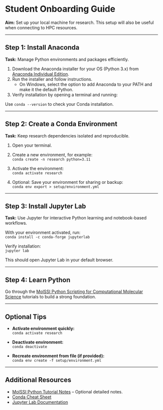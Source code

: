 # Student Onboarding Guide

**Aim:** Set up your local machine for research. This setup will also be useful when connecting to HPC resources.

---

## Step 1: Install Anaconda
**Task:** Manage Python environments and packages efficiently.

1. Download the Anaconda installer for your OS (Python 3.x) from [Anaconda Individual Edition](https://www.anaconda.com/products/individual).  
2. Run the installer and follow instructions.  
   - On Windows, select the option to add Anaconda to your PATH and make it the default Python.  
3. Verify installation by opening a terminal and running:  

Use `conda --version` to check your Conda installation.

---

## Step 2: Create a Conda Environment
**Task:** Keep research dependencies isolated and reproducible.

1. Open your terminal.  
2. Create a new environment, for example:  
`conda create -n research python=3.11`

3. Activate the environment:  
`conda activate research`

4. Optional: Save your environment for sharing or backup:  
`conda env export > setup/environment.yml`


---

## Step 3: Install Jupyter Lab
**Task:** Use Jupyter for interactive Python learning and notebook-based workflows.

With your environment activated, run:  
`conda install -c conda-forge jupyterlab`

Verify installation:  
`jupyter lab`

This should open Jupyter Lab in your default browser.

---

## Step 4: Learn Python
Go through the [MolSSI Python Scripting for Computational Molecular Science](https://education.molssi.org/python_scripting_cms/index.html) tutorials to build a strong foundation.

---

## Optional Tips
- **Activate environment quickly:**  
`conda activate research`

- **Deactivate environment:**  
`conda deactivate`

- **Recreate environment from file (if provided):**  
`conda env create -f setup/environment.yml`

---

## Additional Resources
- [MolSSI Python Tutorial Notes](tutorials/molssi_python.md) – Optional detailed notes.  
- [Conda Cheat Sheet](https://docs.conda.io/projects/conda/en/latest/user-guide/cheatsheet.html)  
- [Jupyter Lab Documentation](https://jupyterlab.readthedocs.io/en/stable/)
